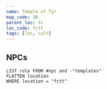 ```yaml
---
name: Temple of Tyr
map_code: 30
parent_loc: fc
loc_code: fctt
tags: [loc, cult]
---
```


## NPCs
```dataview
LIST role FROM #npc and -"templates"
FLATTEN location
WHERE location = "fctt"
```